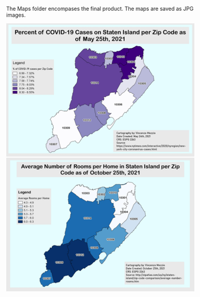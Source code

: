 The Maps folder encompases the final product. The maps are saved as JPG images.

![Percent_COVID_Cases](/Maps/Map1_5_%COVIDCases.jpeg)
![Rooms_per_Home](/Maps/Map16_RoomsPerHome.jpeg)
